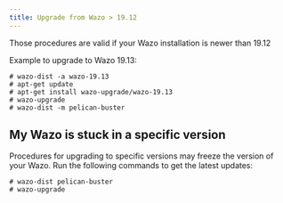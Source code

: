 ```yaml
---
title: Upgrade from Wazo > 19.12
---
```


Those procedures are valid if your Wazo installation is newer than 19.12

Example to upgrade to Wazo 19.13:

```shell
# wazo-dist -a wazo-19.13
# apt-get update
# apt-get install wazo-upgrade/wazo-19.13
# wazo-upgrade
# wazo-dist -m pelican-buster
```

## My Wazo is stuck in a specific version

Procedures for upgrading to specific versions may freeze the version of
your Wazo. Run the following commands to get the latest updates:

```shell
# wazo-dist pelican-buster
# wazo-upgrade
```
